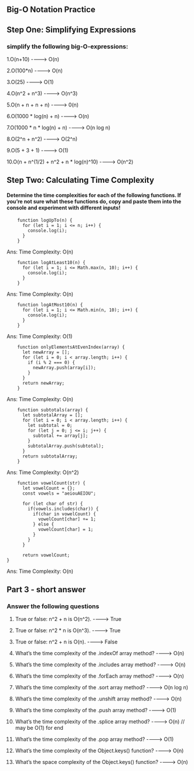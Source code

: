 ## Big-O Notation Practice

## Step One: Simplifying Expressions

### simplify the following big-O-expressions: 

1.O(n+10) 
----> O(n)

2.O(100*n)
----> O(n)

3.O(25)
----> O(1)

4.O(n^2 + n^3)
----> O(n^3)

5.O(n + n + n + n)
----> 0(n)

6.O(1000 * log(n) + n)
----> O(n)

7.O(1000 * n * log(n) + n)
----> O(n log n)

8.O(2^n + n^2)
----> O(2^n)

9.O(5 + 3 + 1)
----> O(1)

10.O(n + n^(1/2) + n^2 + n * log(n)^10)
----> O(n^2)



## Step Two: Calculating Time Complexity
####  Determine the time complexities for each of the following functions. If you’re not sure what these functions do, copy and paste them into the console and experiment with different inputs!

		function logUpTo(n) {
		  for (let i = 1; i <= n; i++) {
		    console.log(i);
		  }
		}
Ans: Time Complexity: O(n)

		function logAtLeast10(n) {
		  for (let i = 1; i <= Math.max(n, 10); i++) {
		    console.log(i);
		  }
		}
Ans: Time Complexity: O(n)

		function logAtMost10(n) {
		  for (let i = 1; i <= Math.min(n, 10); i++) {
		    console.log(i);
		  }
		}
Ans: Time Complexity: O(1)

		function onlyElementsAtEvenIndex(array) {
		  let newArray = [];
		  for (let i = 0; i < array.length; i++) {
		    if (i % 2 === 0) {
		      newArray.push(array[i]);
		    }
		  }
		  return newArray;
		}
Ans: Time Complexity: O(n)

		function subtotals(array) {
		  let subtotalArray = [];
		  for (let i = 0; i < array.length; i++) {
		    let subtotal = 0;
		    for (let j = 0; j <= i; j++) {
		      subtotal += array[j];
		    }
		    subtotalArray.push(subtotal);
		  }
		  return subtotalArray;
		}
Ans: Time Complexity: O(n^2)

		function vowelCount(str) {
		  let vowelCount = {};
		  const vowels = "aeiouAEIOU";
		
		  for (let char of str) {
		    if(vowels.includes(char)) {
		      if(char in vowelCount) {
		        vowelCount[char] += 1;
		      } else {
		        vowelCount[char] = 1;
		      }
		    }
		  }
		
		  return vowelCount;
	}
Ans: Time Complexity: O(n)


## Part 3 - short answer
###  Answer the following questions

1. True or false: n^2 + n is O(n^2).
----> True

2. True or false: n^2 * n is O(n^3).
----> True

3. True or false: n^2 + n is O(n).
----> False

4. What’s the time complexity of the .indexOf array method?
 ----> O(n)

5. What’s the time complexity of the .includes array method?
----> O(n)

6. What’s the time complexity of the .forEach array method?
----> O(n)

7. What’s the time complexity of the .sort array method?
----> O(n log n)

8. What’s the time complexity of the .unshift array method?
----> O(n)

9. What’s the time complexity of the .push array method?
----> O(1)

10. What’s the time complexity of the .splice array method?
----> O(n)   // may be O(1) for end

11. What’s the time complexity of the .pop array method?
----> O(1) 

12. What’s the time complexity of the Object.keys() function?
----> O(n)

13. What’s the space complexity of the Object.keys() function?
----> O(n)
